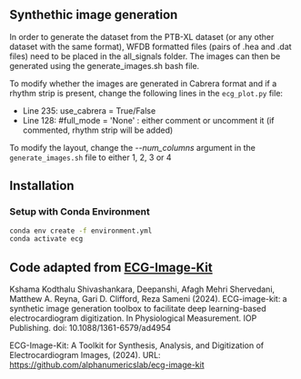 ## Synthethic image generation

In order to generate the dataset from the PTB-XL dataset (or any other dataset with the same format), WFDB formatted files (pairs of .hea and .dat files) need to be placed in the all_signals folder. The images can then be generated using the generate_images.sh bash file. 

To modify whether the images are generated in Cabrera format and if a rhythm strip is present, change the following lines in the `ecg_plot.py` file:

- Line 235: use_cabrera = True/False 
- Line 128: #full_mode = 'None' : either comment or uncomment it (if commented, rhythm strip will be added)

To modify the layout, change the *--num_columns* argument in the `generate_images.sh` file to either 1, 2, 3 or 4

## Installation

### Setup with Conda Environment

```bash
conda env create -f environment.yml
conda activate ecg
```
## Code adapted from [ECG-Image-Kit](https://github.com/alphanumericslab/ecg-image-kit/)

Kshama Kodthalu Shivashankara, Deepanshi, Afagh Mehri Shervedani, Matthew A. Reyna, Gari D. Clifford, Reza Sameni (2024). ECG-image-kit: a synthetic image generation toolbox to facilitate deep learning-based electrocardiogram digitization. In Physiological Measurement. IOP Publishing. doi: 10.1088/1361-6579/ad4954

ECG-Image-Kit: A Toolkit for Synthesis, Analysis, and Digitization of Electrocardiogram Images, (2024). URL: https://github.com/alphanumericslab/ecg-image-kit
